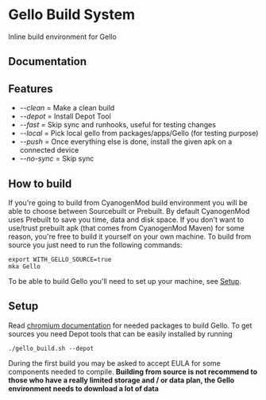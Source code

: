 Gello Build System
==================

Inline build environment for Gello

Documentation
-------------

Features
----------
- *--clean* = Make a clean build
- *--depot* = Install Depot Tool
- *--fast* = Skip sync and runhooks, useful for testing changes
- *--local* = Pick local gello from packages/apps/Gello (for testing purpose)
- *--push* = Once everything else is done, install the given apk on a connected device
- *--no-sync* = Skip sync

How to build
----------
If you're going to build from CyanogenMod build environment you will be able to choose between Sourcebuilt or Prebuilt. By default CyanogenMod uses Prebuilt to save you time, data and disk space.
If you don't want to use/trust prebuilt apk (that comes from CyanogenMod Maven) for some reason, you're free to build it yourself on your own machine. To build from source you just need to run the following commands:

    export WITH_GELLO_SOURCE=true
    mka Gello
To be able to build Gello you'll need to set up your machine, see [Setup](https://github.com/CyanogenMod/android_external_gello_build#setup).

Setup
----------
Read [chromium documentation](https://chromium.googlesource.com/chromium/src/+/master/docs/linux_build_instructions_prerequisites.md) for needed packages to build Gello.
To get sources you need Depot tools that can be easily installed by running

    ./gello_build.sh --depot

During the first build you may be asked to accept EULA for some components needed to compile.
__Building from source is not recommend to those who have a really limited storage and / or data plan, the Gello environment needs to download a lot of data__
